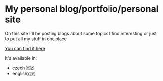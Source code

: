 # My personal blog/portfolio/personal site

On this site I'll be posting blogs about some topics I find interesting or just to put all my stuff in one place

[You can find it here](https://divear.me)

It's available in:

-   czech 🇨🇿
-   english🇬🇧
